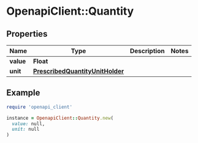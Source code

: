 # OpenapiClient::Quantity

## Properties

| Name | Type | Description | Notes |
| ---- | ---- | ----------- | ----- |
| **value** | **Float** |  |  |
| **unit** | [**PrescribedQuantityUnitHolder**](PrescribedQuantityUnitHolder.md) |  |  |

## Example

```ruby
require 'openapi_client'

instance = OpenapiClient::Quantity.new(
  value: null,
  unit: null
)
```

